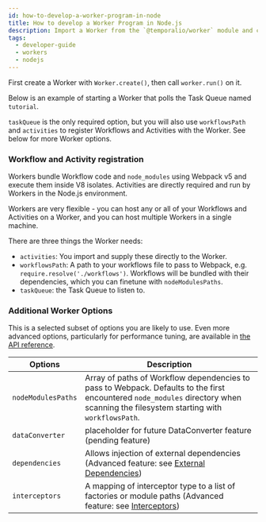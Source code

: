 ```yaml
---
id: how-to-develop-a-worker-program-in-node
title: How to develop a Worker Program in Node.js
description: Import a Worker from the `@temporalio/worker` module and call `Worker.create()` to create a new Worker in Node.js.
tags:
  - developer-guide
  - workers
  - nodejs
---
```


First create a Worker with `Worker.create()`, then call `worker.run()` on it.

Below is an example of starting a Worker that polls the Task Queue named `tutorial`.

<!--SNIPSTART nodejs-hello-worker {"enable_source_link": false}-->
<!--SNIPEND-->

`taskQueue` is the only required option, but you will also use `workflowsPath` and `activities` to register Workflows and Activities with the Worker.
See below for more Worker options.

### Workflow and Activity registration

Workers bundle Workflow code and `node_modules` using Webpack v5 and execute them inside V8 isolates.
Activities are directly required and run by Workers in the Node.js environment.

Workers are very flexible - you can host any or all of your Workflows and Activities on a Worker, and you can host multiple Workers in a single machine.

There are three things the Worker needs:

- `activities`: You import and supply these directly to the Worker.
- `workflowsPath`: A path to your workflows file to pass to Webpack, e.g. `require.resolve('./workflows')`. Workflows will be bundled with their dependencies, which you can finetune with `nodeModulesPaths`.
- `taskQueue`: the Task Queue to listen to.

### Additional Worker Options

This is a selected subset of options you are likely to use. Even more advanced options, particularly for performance tuning, are available in [the API reference](https://nodejs.temporal.io/api/interfaces/worker.WorkerOptions).

| Options            | Description                                                                                                                                                                        |
| ------------------ | ---------------------------------------------------------------------------------------------------------------------------------------------------------------------------------- |
| `nodeModulesPaths` | Array of paths of Workflow dependencies to pass to Webpack. Defaults to the first encountered `node_modules` directory when scanning the filesystem starting with `workflowsPath`. |
| `dataConverter`    | placeholder for future DataConverter feature (pending feature)                                                                                                                     |
| `dependencies`     | Allows injection of external dependencies (Advanced feature: see [External Dependencies](/docs/node/external-dependencies))                                                        |
| `interceptors`     | A mapping of interceptor type to a list of factories or module paths (Advanced feature: see [Interceptors](/docs/node/interceptors))                                               |
